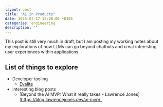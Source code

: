 ```yaml
---
layout: post
title: "AI in Products"
date: 2025-02-17 15:20:00 +0100
categories: engineering
description: ""
---
```


This post is still very much in draft, but I am posting my working notes about my explorations of how LLMs can go beyond chatbots and creat interesting user experiences within applications.

## List of things to explore

- Developer tooling
    - [Evalite](https://www.evalite.dev/)
- Interesting blog posts
    - [Beyond the AI MVP: What it really takes - Lawrence Jones](https://blog.lawrencejones.dev/ai-mvp/_